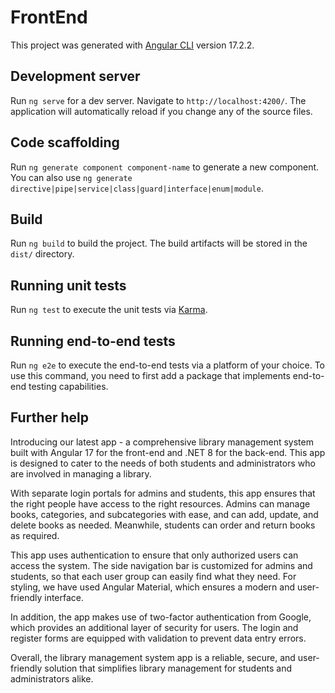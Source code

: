 # FrontEnd

This project was generated with [Angular CLI](https://github.com/angular/angular-cli) version 17.2.2.

## Development server

Run `ng serve` for a dev server. Navigate to `http://localhost:4200/`. The application will automatically reload if you change any of the source files.

## Code scaffolding

Run `ng generate component component-name` to generate a new component. You can also use `ng generate directive|pipe|service|class|guard|interface|enum|module`.

## Build

Run `ng build` to build the project. The build artifacts will be stored in the `dist/` directory.

## Running unit tests

Run `ng test` to execute the unit tests via [Karma](https://karma-runner.github.io).

## Running end-to-end tests

Run `ng e2e` to execute the end-to-end tests via a platform of your choice. To use this command, you need to first add a package that implements end-to-end testing capabilities.

## Further help

Introducing our latest app - a comprehensive library management system built with Angular 17 for the front-end and .NET 8 for the back-end. This app is designed to cater to the needs of both students and administrators who are involved in managing a library.

With separate login portals for admins and students, this app ensures that the right people have access to the right resources. Admins can manage books, categories, and subcategories with ease, and can add, update, and delete books as needed. Meanwhile, students can order and return books as required.

This app uses authentication to ensure that only authorized users can access the system. The side navigation bar is customized for admins and students, so that each user group can easily find what they need. For styling, we have used Angular Material, which ensures a modern and user-friendly interface.

In addition, the app makes use of two-factor authentication from Google, which provides an additional layer of security for users. The login and register forms are equipped with validation to prevent data entry errors.

Overall, the library management system app is a reliable, secure, and user-friendly solution that simplifies library management for students and administrators alike.
 
 
